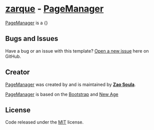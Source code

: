 # [zarque](http://github.com/zarque) - [PageManager](https://github.com/zarque/PageManager)

[PageManager](https://github.com/zarque/PageManager) is a {}


## Bugs and Issues

Have a bug or an issue with this template? [Open a new issue](https://github.com/zarque/PageManager/issues) here on GitHub.

## Creator

[PageManager](https://github.com/zarque/PageManager) was created by and is maintained by **[Zao Soula](http://github.com/zarque)**.

[PageManager](https://github.com/zarque/PageManager) is based on the [Bootstrap](http://getbootstrap.com/) and [New Age](http://startbootstrap.com/template-overviews/new-age/)

## License

Code released under the [MIT](https://github.com/zarque/PageManager/blob/master/LICENSE) license.
